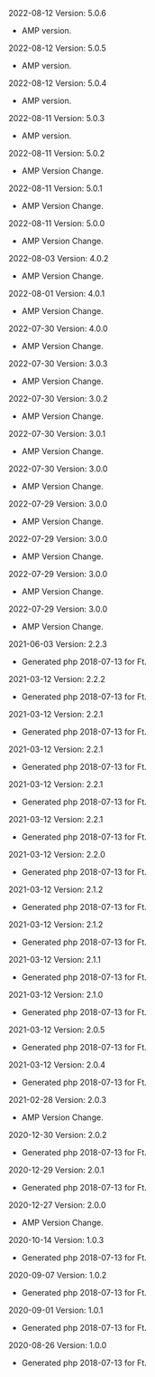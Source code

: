 2022-08-12 Version: 5.0.6
- AMP version.

2022-08-12 Version: 5.0.5
- AMP version.

2022-08-12 Version: 5.0.4
- AMP version.

2022-08-11 Version: 5.0.3
- AMP version.

2022-08-11 Version: 5.0.2
- AMP Version Change.

2022-08-11 Version: 5.0.1
- AMP Version Change.

2022-08-11 Version: 5.0.0
- AMP Version Change.

2022-08-03 Version: 4.0.2
- AMP Version Change.

2022-08-01 Version: 4.0.1
- AMP Version Change.

2022-07-30 Version: 4.0.0
- AMP Version Change.

2022-07-30 Version: 3.0.3
- AMP Version Change.

2022-07-30 Version: 3.0.2
- AMP Version Change.

2022-07-30 Version: 3.0.1
- AMP Version Change.

2022-07-30 Version: 3.0.0
- AMP Version Change.

2022-07-29 Version: 3.0.0
- AMP Version Change.

2022-07-29 Version: 3.0.0
- AMP Version Change.

2022-07-29 Version: 3.0.0
- AMP Version Change.

2022-07-29 Version: 3.0.0
- AMP Version Change.

2021-06-03 Version: 2.2.3
- Generated php 2018-07-13 for Ft.

2021-03-12 Version: 2.2.2
- Generated php 2018-07-13 for Ft.

2021-03-12 Version: 2.2.1
- Generated php 2018-07-13 for Ft.

2021-03-12 Version: 2.2.1
- Generated php 2018-07-13 for Ft.

2021-03-12 Version: 2.2.1
- Generated php 2018-07-13 for Ft.

2021-03-12 Version: 2.2.1
- Generated php 2018-07-13 for Ft.

2021-03-12 Version: 2.2.0
- Generated php 2018-07-13 for Ft.

2021-03-12 Version: 2.1.2
- Generated php 2018-07-13 for Ft.

2021-03-12 Version: 2.1.2
- Generated php 2018-07-13 for Ft.

2021-03-12 Version: 2.1.1
- Generated php 2018-07-13 for Ft.

2021-03-12 Version: 2.1.0
- Generated php 2018-07-13 for Ft.

2021-03-12 Version: 2.0.5
- Generated php 2018-07-13 for Ft.

2021-03-12 Version: 2.0.4
- Generated php 2018-07-13 for Ft.

2021-02-28 Version: 2.0.3
- AMP Version Change.

2020-12-30 Version: 2.0.2
- Generated php 2018-07-13 for Ft.

2020-12-29 Version: 2.0.1
- Generated php 2018-07-13 for Ft.

2020-12-27 Version: 2.0.0
- AMP Version Change.

2020-10-14 Version: 1.0.3
- Generated php 2018-07-13 for Ft.

2020-09-07 Version: 1.0.2
- Generated php 2018-07-13 for Ft.

2020-09-01 Version: 1.0.1
- Generated php 2018-07-13 for Ft.

2020-08-26 Version: 1.0.0
- Generated php 2018-07-13 for Ft.

